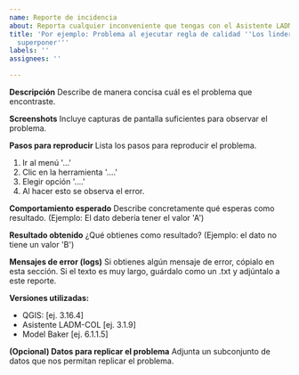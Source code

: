 ```yaml
---
name: Reporte de incidencia
about: Reporta cualquier inconveniente que tengas con el Asistente LADM-COL
title: 'Por ejemplo: Problema al ejecutar regla de calidad ''Los linderos no se deben
  superponer'''
labels: ''
assignees: ''

---
```


**Descripción**
Describe de manera concisa cuál es el problema que encontraste.

**Screenshots**
Incluye capturas de pantalla suficientes para observar el problema.

**Pasos para reproducir**
Lista los pasos para reproducir el problema.
1. Ir al menú '...'
2. Clic en la herramienta '....'
3. Elegir opción '....'
4. Al hacer esto se observa el error.

**Comportamiento esperado**
Describe concretamente qué esperas como resultado. (Ejemplo: El dato debería tener el valor 'A')

**Resultado obtenido**
¿Qué obtienes como resultado? (Ejemplo: el dato no tiene un valor 'B')

**Mensajes de error (logs)**
Si obtienes algún mensaje de error, cópialo en esta sección. Si el texto es muy largo, guárdalo como un .txt y adjúntalo a este reporte.

**Versiones utilizadas:**
 - QGIS: [ej. 3.16.4]
 - Asistente LADM-COL [ej. 3.1.9]
 - Model Baker [ej. 6.1.1.5]

**(Opcional) Datos para replicar el problema**
Adjunta un subconjunto de datos que nos permitan replicar el problema.
